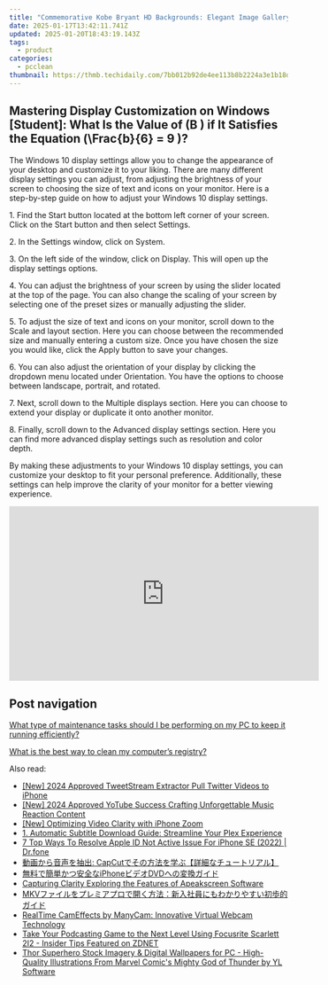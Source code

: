 ```yaml
---
title: "Commemorative Kobe Bryant HD Backgrounds: Elegant Image Gallery and Picture Frame Options - Endorsed by YL Computing"
date: 2025-01-17T13:42:11.741Z
updated: 2025-01-20T18:43:19.143Z
tags:
  - product
categories:
  - pcclean
thumbnail: https://thmb.techidaily.com/7bb012b92de4ee113b8b2224a3e1b18d05f55b62d2c42b5ff5a9529a6741acc4.jpg
---
```


## Mastering Display Customization on Windows [Student]: What Is the Value of \(B \) if It Satisfies the Equation \(\Frac{b}{6} = 9 \)?

The Windows 10 display settings allow you to change the appearance of your desktop and customize it to your liking. There are many different display settings you can adjust, from adjusting the brightness of your screen to choosing the size of text and icons on your monitor. Here is a step-by-step guide on how to adjust your Windows 10 display settings. 

1\. Find the Start button located at the bottom left corner of your screen. Click on the Start button and then select Settings.

2\. In the Settings window, click on System.

3\. On the left side of the window, click on Display. This will open up the display settings options. 

4\. You can adjust the brightness of your screen by using the slider located at the top of the page. You can also change the scaling of your screen by selecting one of the preset sizes or manually adjusting the slider.

5\. To adjust the size of text and icons on your monitor, scroll down to the Scale and layout section. Here you can choose between the recommended size and manually entering a custom size. Once you have chosen the size you would like, click the Apply button to save your changes.

6\. You can also adjust the orientation of your display by clicking the dropdown menu located under Orientation. You have the options to choose between landscape, portrait, and rotated.

7\. Next, scroll down to the Multiple displays section. Here you can choose to extend your display or duplicate it onto another monitor.

8\. Finally, scroll down to the Advanced display settings section. Here you can find more advanced display settings such as resolution and color depth. 

By making these adjustments to your Windows 10 display settings, you can customize your desktop to fit your personal preference. Additionally, these settings can help improve the clarity of your monitor for a better viewing experience.

<!-- affiliate ads begin -->
<iframe width="560" height="315" src="https://www.youtube.com/embed/XS1nQCe95LU?si=A2dhdFkSAI61_nKA" title="YouTube video player" frameborder="0" allow="accelerometer; autoplay; clipboard-write; encrypted-media; gyroscope; picture-in-picture; web-share" referrerpolicy="strict-origin-when-cross-origin" allowfullscreen></iframe>
<!-- affiliate ads end -->

## Post navigation

[What type of maintenance tasks should I be performing on my PC to keep it running efficiently?](https://tools.techidaily.com/pcclean/products/)

[What is the best way to clean my computer’s registry?](https://tools.techidaily.com/pcclean/products/)

<ins class="adsbygoogle"
     style="display:block"
     data-ad-format="autorelaxed"
     data-ad-client="ca-pub-7571918770474297"
     data-ad-slot="1223367746"></ins>

<ins class="adsbygoogle"
     style="display:block"
     data-ad-client="ca-pub-7571918770474297"
     data-ad-slot="8358498916"
     data-ad-format="auto"
     data-full-width-responsive="true"></ins>

<span class="atpl-alsoreadstyle">Also read:</span>
<div><ul>
<li><a href="https://twitter-clips.techidaily.com/new-2024-approved-tweetstream-extractor-pull-twitter-videos-to-iphone/"><u>[New] 2024 Approved TweetStream Extractor Pull Twitter Videos to iPhone</u></a></li>
<li><a href="https://youtube-zero.techidaily.com/024-approved-yotube-success-crafting-unforgettable-music-reaction-content/"><u>[New] 2024 Approved YoTube Success Crafting Unforgettable Music Reaction Content</u></a></li>
<li><a href="https://fox-access.techidaily.com/new-optimizing-video-clarity-with-iphone-zoom/"><u>[New] Optimizing Video Clarity with iPhone Zoom</u></a></li>
<li><a href="https://discover-alternatives.techidaily.com/1-automatic-subtitle-download-guide-streamline-your-plex-experience/"><u>1. Automatic Subtitle Download Guide: Streamline Your Plex Experience</u></a></li>
<li><a href="https://iphone-unlock.techidaily.com/7-top-ways-to-resolve-apple-id-not-active-issue-for-iphone-se-2022-drfone-by-drfone-ios/"><u>7 Top Ways To Resolve Apple ID Not Active Issue For iPhone SE (2022) | Dr.fone</u></a></li>
<li><a href="https://discover-alternatives.techidaily.com/1726028079226-capcut/"><u>動画から音声を抽出: CapCutでその方法を学ぶ【詳細なチュートリアル】</u></a></li>
<li><a href="https://discover-alternatives.techidaily.com/1726029327949-iphonedvd/"><u>無料で簡単かつ安全なiPhoneビデオDVDへの変換ガイド</u></a></li>
<li><a href="https://screen-recording.techidaily.com/capturing-clarity-exploring-the-features-of-apeakscreen-software/"><u>Capturing Clarity Exploring the Features of Apeakscreen Software</u></a></li>
<li><a href="https://discover-alternatives.techidaily.com/1726028553111-mkv/"><u>MKVファイルをプレミアプロで開く方法：新入社員にもわかりやすい初歩的ガイド</u></a></li>
<li><a href="https://some-guidance.techidaily.com/realtime-cameffects-by-manycam-innovative-virtual-webcam-technology/"><u>RealTime CamEffects by ManyCam: Innovative Virtual Webcam Technology</u></a></li>
<li><a href="https://hardware-tips.techidaily.com/take-your-podcasting-game-to-the-next-level-using-focusrite-scarlett-2i2-insider-tips-featured-on-zdnet/"><u>Take Your Podcasting Game to the Next Level Using Focusrite Scarlett 2I2 - Insider Tips Featured on ZDNET</u></a></li>
<li><a href="https://win-cloud.techidaily.com/thor-superhero-stock-imagery-and-digital-wallpapers-for-pc-high-quality-illustrations-from-marvel-comics-mighty-god-of-thunder-by-yl-software/"><u>Thor Superhero Stock Imagery & Digital Wallpapers for PC - High-Quality Illustrations From Marvel Comic's Mighty God of Thunder by YL Software</u></a></li>
</ul></div>


